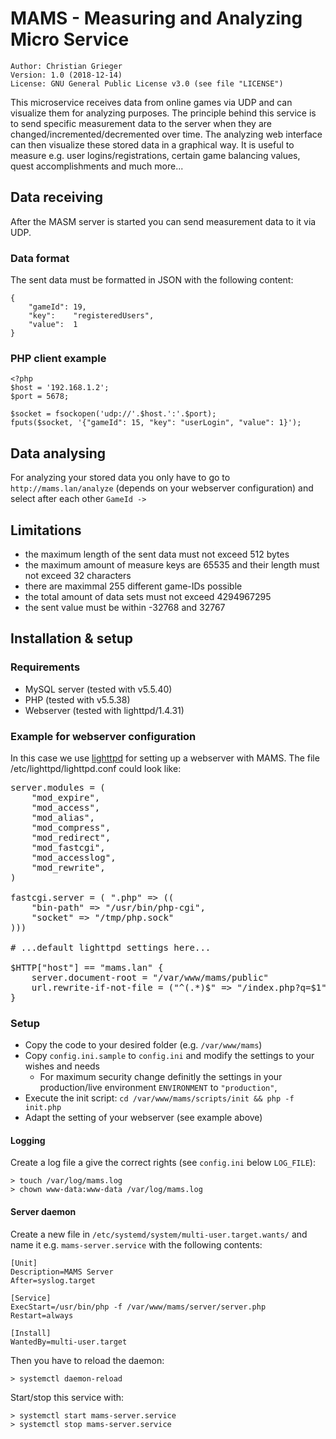 # MAMS - Measuring and Analyzing Micro Service
    Author: Christian Grieger
    Version: 1.0 (2018-12-14)
    License: GNU General Public License v3.0 (see file "LICENSE")
This microservice receives data from online games via UDP and can visualize them for analyzing purposes.
The principle behind this service is to send specific measurement data to the server when they are 
changed/incremented/decremented over time. The analyzing web interface can then visualize these stored
data in a graphical way. It is useful to measure e.g. user logins/registrations, certain game balancing values, 
quest accomplishments and much more... 

## Data receiving
After the MASM server is started you can send measurement data to it via UDP.
### Data format
The sent data must be formatted in JSON with the following content:

    {    
        "gameId": 19,
        "key":    "registeredUsers",
        "value":  1
    }
### PHP client example
    <?php
    $host = '192.168.1.2';
    $port = 5678;
    
    $socket = fsockopen('udp://'.$host.':'.$port);
    fputs($socket, '{"gameId": 15, "key": "userLogin", "value": 1}');


## Data analysing
For analyzing your stored data you only have to go to `http://mams.lan/analyze` 
(depends on your webserver configuration) and select after each other `GameId -> ` 

## Limitations
 - the maximum length of the sent data must not exceed 512 bytes
 - the maximum amount of measure keys are 65535 and their length must not exceed 32 characters
 - there are maximmal 255 different game-IDs possible
 - the total amount of data sets must not exceed 4294967295
 - the sent value must be within -32768 and 32767

## Installation & setup
### Requirements
 - MySQL server (tested with v5.5.40)
 - PHP (tested with v5.5.38)
 - Webserver (tested with lighttpd/1.4.31)

### Example for webserver configuration
In this case we use [lighttpd](https://www.lighttpd.net/) for setting up a webserver with MAMS.
The file /etc/lighttpd/lighttpd.conf could look like:
<pre>
server.modules = (
    "mod_expire",
    "mod_access",
    "mod_alias",
    "mod_compress",
    "mod_redirect",
    "mod_fastcgi",
    "mod_accesslog",
    "mod_rewrite",
)

fastcgi.server = ( ".php" => ((
    "bin-path" => "/usr/bin/php-cgi",
    "socket" => "/tmp/php.sock"
)))

# ...default lighttpd settings here...

$HTTP["host"] == "mams.lan" {
    server.document-root = "/var/www/mams/public"
    url.rewrite-if-not-file = ("^(.*)$" => "/index.php?q=$1")
}
</pre>

### Setup
 - Copy the code to your desired folder (e.g. `/var/www/mams`)
 - Copy `config.ini.sample` to `config.ini` and modify the settings to your wishes and needs
   - For maximum security change definitly the settings in your production/live environment
     `ENVIRONMENT` to `"production"`, 
 - Execute the init script: `cd /var/www/mams/scripts/init && php -f init.php`
 - Adapt the setting of your webserver (see example above)  
 
#### Logging
Create a log file a give the correct rights (see `config.ini` below `LOG_FILE`):

    > touch /var/log/mams.log
    > chown www-data:www-data /var/log/mams.log

#### Server daemon
Create a new file in  `/etc/systemd/system/multi-user.target.wants/` and 
name it e.g. `mams-server.service` with the following contents:

    [Unit]
    Description=MAMS Server
    After=syslog.target
    
    [Service]
    ExecStart=/usr/bin/php -f /var/www/mams/server/server.php
    Restart=always
    
    [Install]
    WantedBy=multi-user.target

Then you have to reload the daemon:

    > systemctl daemon-reload

Start/stop this service with:

    > systemctl start mams-server.service
    > systemctl stop mams-server.service
